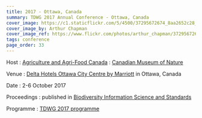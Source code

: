 ```yaml
---
title: 2017 - Ottawa, Canada
summary: TDWG 2017 Annual Conference - Ottawa, Canada
cover_image: https://c1.staticflickr.com/5/4500/37295672674_8aa2652c28_b.jpg
cover_image_by: Arthur Chapman
cover_image_ref: https://www.flickr.com/photos/arthur_chapman/37295672674
tags: conference
page_order: 33
---
```


Host
: [Agriculture and Agri-Food Canada](http://www.agr.gc.ca/eng/home/?id=1395690825741)
: [Canadian Museum of Nature](https://nature.ca/en/home)

Venue
: [Delta Hotels Ottawa City Centre by Marriott](http://www.marriott.com/hotels/travel/yowdm-delta-hotels-ottawa-city-centre/) in Ottawa, Canada

Date
: 2-6 October 2017

Proceedings
: published in [Biodiversity Information Science and Standards](https://biss.pensoft.net/collection/25/)

Programme
: [TDWG 2017 programme](https://static.tdwg.org/conferences/2017/tdwg_2017_programme.pdf)



